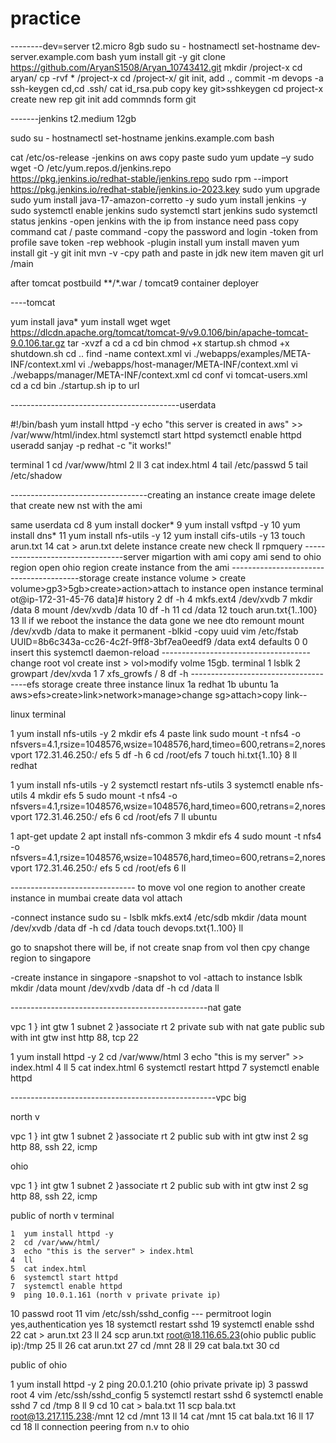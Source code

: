 # practice
--------dev=server t2.micro  8gb
sudo su -
hostnamectl set-hostname dev-server.example.com
bash
yum install git -y
git clone https://github.com/AryanS1508/Aryan_10743412.git
mkdir /project-x
cd aryan/
cp -rvf * /project-x
cd /project-x/
git init, add ., commit -m devops -a
ssh-keygen
cd,cd .ssh/
cat id_rsa.pub copy key git>sshkeygen
cd project-x  create new rep
git init  add commnds form git

-------jenkins t2.medium 12gb

sudo su -
hostnamectl set-hostname jenkins.example.com
bash

cat /etc/os-release
-jenkins on aws copy paste
sudo yum update –y
sudo wget -O /etc/yum.repos.d/jenkins.repo \
    https://pkg.jenkins.io/redhat-stable/jenkins.repo
    sudo rpm --import https://pkg.jenkins.io/redhat-stable/jenkins.io-2023.key
    sudo yum upgrade
    sudo yum install java-17-amazon-corretto -y
sudo yum install jenkins -y
sudo systemctl enable jenkins
sudo systemctl start jenkins
sudo systemctl status jenkins
-open jenkins with the ip from instance need pass copy command
cat / paste command
-copy the password and login
-token from profile save token -rep webhook
-plugin install
yum install maven
yum install git -y
git init
mvn -v 
-cpy path and paste in jdk
new item maven
git url /main

after tomcat
postbuild **/*.war
/
tomcat9 container deployer


----tomcat 

yum install java*
yum install wget
wget
https://dlcdn.apache.org/tomcat/tomcat-9/v9.0.106/bin/apache-tomcat-9.0.106.tar.gz
tar -xvzf a
cd a
cd bin
chmod +x startup.sh
chmod +x shutdown.sh
cd ..
find -name context.xml
vi ./webapps/examples/META-INF/context.xml
vi ./webapps/host-manager/META-INF/context.xml
vi ./webapps/manager/META-INF/context.xml
cd conf
vi tomcat-users.xml
<role rolename="manager-gui"/>
<role rolename="manager-script"/>
<role rolename="manager-jmx"/>
<role rolename="manager-status"/>   
<user username="admin" password="admin" roles="manager-gui,manager-script,manager-jmx,manager-status"/>
<user username="deployer" password="deployer" roles="manager-script"/>
<user username="tomcat" password="s3cret" roles="manager-gui"/>
cd a
cd bin
./startup.sh
ip to url

------------------------------------------userdata

#!/bin/bash
yum install httpd -y
echo "this server is created in aws" >> /var/www/html/index.html
systemctl start httpd
systemctl enable httpd
useradd sanjay -p redhat -c "it works!"

terminal
 1  cd /var/www/html
    2  ll
    3  cat index.html
    4  tail /etc/passwd
    5  tail /etc/shadow

----------------------------------creating an instance create image delete that
create new nst with the ami

same userdata
cd
    8  yum install docker*
    9  yum install vsftpd -y
   10  yum install dns*
   11  yum install nfs-utils -y
   12  yum install cifs-utils -y
   13  touch arun.txt
   14  cat > arun.txt
delete instance create new
check 
ll
rpmquery
---------------------------------server migartion with ami
copy ami send to ohio region
open ohio region create instance from the ami
----------------------------------------storage
create instance
volume > create volume>gp3>5gb>create>action>attach to instance
open instance terminal
ot@ip-172-31-45-76 data]# history
    2  df -h
    4  mkfs.ext4 /dev/xvdb
    7  mkdir /data
    8  mount /dev/xvdb /data
   10  df -h
   11  cd /data
   12  touch arun.txt{1..100}
   13  ll
if we reboot the instance the data gone we nee dto remount 
mount /dev/xvdb /data
to make it permanent -blkid
-copy uuid 
vim /etc/fstab
UUID=8b6c343a-cc26-4c2f-9ff8-3bf7ea0eedf9    /data ext4 defaults 0 0  insert this
systemctl daemon-reload
-------------------------------------change root vol
create inst > vol>modify volme 15gb.
terminal
 1  lsblk
    2  growpart /dev/xvda 1
    7  xfs_growfs /
    8  df -h
-------------------------------------efs storage
create three instance
linux 1a
redhat 1b
ubuntu 1a
aws>efs>create>link>network>manage>change sg>attach>copy link--

linux terminal

 1  yum install nfs-utils -y
    2  mkdir efs
    4 paste link sudo mount -t nfs4 -o nfsvers=4.1,rsize=1048576,wsize=1048576,hard,timeo=600,retrans=2,noresvport 172.31.46.250:/ efs
    5  df -h
    6  cd /root/efs
    7  touch hi.txt{1..10}
    8  ll
redhat

1  yum install nfs-utils -y
    2  systemctl restart nfs-utils
    3  systemctl enable nfs-utils
    4  mkdir efs
    5  sudo mount -t nfs4 -o nfsvers=4.1,rsize=1048576,wsize=1048576,hard,timeo=600,retrans=2,noresvport 172.31.46.250:/ efs
    6  cd /root/efs
    7  ll
ubuntu

1  apt-get update
    2  apt install nfs-common
    3  mkdir efs
    4  sudo mount -t nfs4 -o nfsvers=4.1,rsize=1048576,wsize=1048576,hard,timeo=600,retrans=2,noresvport 172.31.46.250:/ efs
    5  cd /root/efs
    6  ll

------------------------------- to move vol one region to another
create instance in mumbai
create data vol 
attach

-connect instance
sudo su -
lsblk
mkfs.ext4 /etc/sdb
mkdir /data
mount /dev/xvdb /data
df -h
cd /data
touch devops.txt{1..100}
ll

go to snapshot there will be, if not create snap from vol then cpy change region to singapore

-create instance in singapore
-snapshot to vol
-attach to instance
lsblk
mkdir /data
mount /dev/xvdb /data
df -h
cd /data
ll

-------------------------------------------------nat gate

vpc 1      }
int gtw 1
subnet 2    }associate
rt 2
private sub with nat gate
public sub with int gtw
inst http 88, tcp 22

1 yum install httpd -y
2  cd /var/www/html
3  echo "this is my server" >> index.html
4  ll
5  cat index.html
6  systemctl restart httpd
7  systemctl enable httpd
   

---------------------------------------------------vpc big

north v

vpc 1      }
int gtw 1
subnet 2    }associate
rt 2
public sub with int gtw
inst 2
sg http 88, ssh 22, icmp

ohio

vpc 1      }
int gtw 1
subnet 2    }associate
rt 2
public sub with int gtw
inst 2
sg http 88, ssh 22, icmp

public of north v terminal

    1  yum install httpd -y
    2  cd /var/www/html/
    3  echo "this is the server" > index.html
    4  ll
    5  cat index.html
    6  systemctl start httpd
    7  systemctl enable httpd
    9  ping 10.0.1.161 (north v private private ip)
   10  passwd root
   11  vim /etc/ssh/sshd_config --- permitroot login yes,authentication yes
   18  systemctl restart sshd
   19  systemctl enable sshd
   22  cat > arun.txt
   23  ll
   24  scp arun.txt root@18.116.65.23(ohio public public ip):/tmp
   25  ll
   26  cat arun.txt
   27  cd /mnt
   28  ll
   29  cat bala.txt
   30  cd

public of ohio 

 1  yum install httpd -y
    2  ping 20.0.1.210 (ohio private private ip) 
    3  passwd root
    4  vim /etc/ssh/sshd_config
    5  systemctl restart sshd
    6  systemctl enable sshd
    7  cd /tmp
    8  ll
    9  cd
   10  cat > bala.txt
   11  scp bala.txt root@13.217.115.238:/mnt
   12  cd /mnt
   13  ll
   14  cat /mnt
   15  cat bala.txt
   16  ll
   17  cd
   18  ll
connection peering from n.v to ohio
